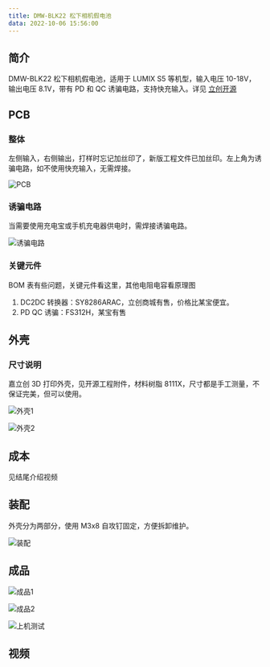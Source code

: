 ```yaml
---
title: DMW-BLK22 松下相机假电池
data: 2022-10-06 15:56:00
---
```


## 简介

DMW-BLK22 松下相机假电池，适用于 LUMIX S5 等机型，输入电压 10-18V，输出电压 8.1V，带有 PD 和 QC 诱骗电路，支持快充输入。详见 [立创开源](https://oshwhub.com/monologuechi/dmw-blk22-xiang-ji-jia-dian-chi)

## PCB

### 整体

左侧输入，右侧输出，打样时忘记加丝印了，新版工程文件已加丝印。左上角为诱骗电路，如不使用快充输入，无需焊接。

![PCB](../assets/DMW-BLK22-PCB成品1.avif)

### 诱骗电路

当需要使用充电宝或手机充电器供电时，需焊接诱骗电路。

![诱骗电路](../assets/DMW-BLK22-诱骗电路.avif)

### 关键元件

BOM 表有些问题，关键元件看这里，其他电阻电容看原理图

1. DC2DC 转换器：SY8286ARAC，立创商城有售，价格比某宝便宜。
2. PD QC 诱骗：FS312H，某宝有售

## 外壳

### 尺寸说明

嘉立创 3D 打印外壳，见开源工程附件，材料树脂 8111X，尺寸都是手工测量，不保证完美，但可以使用。

![外壳1](../assets/DMW-BLK22-外壳1.avif)

![外壳2](../assets/DMW-BLK22-外壳2.avif)

## 成本

见结尾介绍视频

## 装配

外壳分为两部分，使用 M3x8 自攻钉固定，方便拆卸维护。

![装配](../assets/DMW-BLK22-触点特写.avif)

## 成品

![成品1](../assets/DMW-BLK22-成品1.avif)

![成品2](../assets/DMW-BLK22-成品2.avif)

![上机测试](../assets/DMW-BLK22-录像.avif)

## 视频

<BiliBili bvid="BV1sN4y1F7Nd" />
